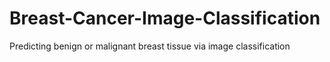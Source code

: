 # Breast-Cancer-Image-Classification
Predicting benign or malignant breast tissue via image classification
